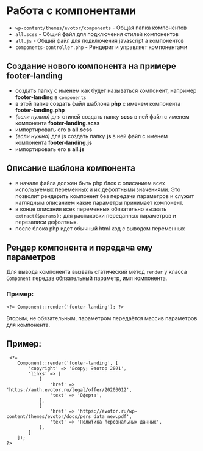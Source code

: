 # Работа с компонентами

- `wp-content/themes/evotor/components` - Общая папка компонентов
- `all.scss` - Общий файл для подключения стилей компонентов
- `all.js` - Общий файл для подключения javascript'a компонентов
- `components-controller.php` - Рендерит и управляет компонентами

## Создание нового компонента на примере **footer-landing**

- создать папку с именем как будет называться компонент, например **footer-landing** в `components`
- в этой папке создать файл шаблона **php** с именем компонента **footer-landing.php**
- _(если нужно)_ для стилей создать папку **scss** в ней файл с именем компонента **footer-landing.scss**
- импортировать его в **all.scss**
- _(если нужно)_ для js создать папку **js** в ней файл с именем компонента **footer-landing.js**
- импортировать его в **all.js**

## Описание шаблона компонента

- в начале файла должен быть php блок с описанием всех используемых переменных и их дефолтными значениями. Это позволит рендерить компонент без передачи параметров и служит наглядным описанием какие параметры принимает компонент.
- в конце описания всех переменных обязательно вызвать `extract($params);` для распаковки переданных параметров и перезаписи дефолтных.
- после блока php идет обычный html код с выводом переменных

## Рендер компонента и передача ему параметров

Для вывода компонента вызвать статический метод `render` у класса `Component` передав обязательный параметр, имя компонента.

### Пример:

`<?= Component::render('footer-landing'); ?>`

Вторым, не обязательным, параметром передаётся массив параметров для компонента.

## Пример:

```
 <?=
    Component::render('footer-landing', [
        'copyright' => '&copy; Эвотор 2021',
        'links' => [
            [
                'href' => 'https://auth.evotor.ru/legal/offer/20203012',
                'text' => 'Оферта',
            ],
            [
                'href' => 'https://evotor.ru/wp-content/themes/evotor/docs/pers_data_new.pdf',
                'text' => 'Политика персональных данных',
            ],
        ]
    ]);
?>
```
